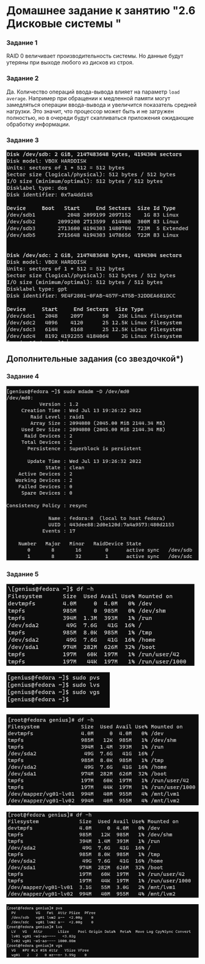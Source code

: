 # Домашнее задание к занятию "2.6 Дисковые системы "


### Задание 1

RAID 0 величивает производительность системы. Но данные будут утеряны при выходе любого из дисков из строя.


### Задание 2

Да. Количество операций ввода-вывода влияет на параметр `load average`. 
Например при обращении к медленной памяти могут замедляться операции ввода-вывода и увеличится показатель средней нагрузки.
Это значит, что процессор может быть и не загружен полностью, но в очереди будут скапливаться приложения ожидающие обработку информации.


### Задание 3

![P1](https://github.com/geniusnsk/netology/blob/main/lesson8_1_1.png)

## Дополнительные задания (со звездочкой*)


### Задание 4

![P2](https://github.com/geniusnsk/netology/blob/main/lesson8_2.png)


### Задание 5

![P3](https://github.com/geniusnsk/netology/blob/main/lesson8_3.png)


![P4](https://github.com/geniusnsk/netology/blob/main/lesson8_4.png)


![P5](https://github.com/geniusnsk/netology/blob/main/lesson8_5.png)


![P6](https://github.com/geniusnsk/netology/blob/main/lesson8_6.png)


![P7](https://github.com/geniusnsk/netology/blob/main/lesson8_7.png)
